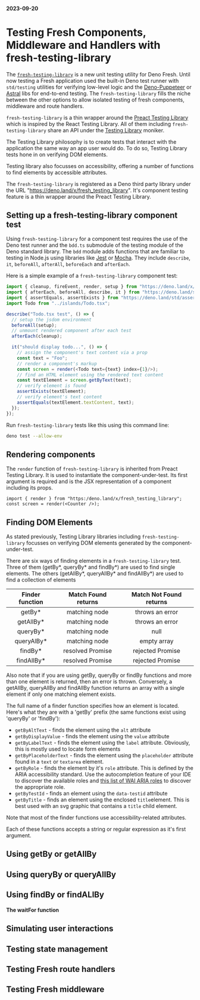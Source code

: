 #### 2023-09-20

# Testing Fresh Components, Middleware and Handlers with fresh-testing-library

The [`fresh-testing-library`](https://deno.land/x/fresh_testing_library) is a new unit testing utility for Deno Fresh. Until now testing a Fresh application used the built-in Deno test runner with `std/testing` utilities for verifying low-level logic and the [Deno-Puppeteer](https://deno.land/x/puppeteer) or [Astral](https://astral.deno.dev/) libs for end-to-end testing. The `fresh-testing-library` fills the niche between the other options to allow isolated testing of fresh components, middleware and route handlers.

`fresh-testing-library` is a thin wrapper around the [Preact Testing Library](https://preactjs.com/guide/v10/preact-testing-library/) which is inspired by the React Testing Library. All of them including `fresh-testing-library` share an API under the [Testing Library](https://testing-library.com/) moniker.

The Testing Library philosophy is to create tests that interact with the application the same way an app user would do. To do so, Testing Library tests hone in on verifying DOM elements.

Testing library also focusses on accessibility, offering a number of functions to find elements by accessible attributes.

The `fresh-testing-library` is registered as a Deno third party library under the URL "https://deno.land/x/fresh_testing_library". It's component testing feature is a thin wrapper around the Preact Testing Library.

## Setting up a fresh-testing-library component test

Using `fresh-testing-library` for a component test requires the use of the Deno test runner and the `bdd.ts` submodule of the testing module of the Deno standard library. The `bdd` module adds functions that are familiar to testing in Node.js using libraries like [Jest](https://jestjs.io/) or [Mocha](https://mochajs.org/). They include `describe`, `it`, `beforeAll`, `afterAll`, `beforeEach` and `afterEach`.

Here is a simple example of a `fresh-testing-library` component test:
```ts
import { cleanup, fireEvent, render, setup } from "https://deno.land/x/fresh_testing_library";
import { afterEach, beforeAll, describe, it } from "https://deno.land/std/testing/bdd.ts";
import { assertEquals, assertExists } from "https://deno.land/std/assert/mod.ts";
import Todo from "../islands/Todo.tsx";

describe("Todo.tsx test", () => {
  // setup the jsdom environment
  beforeAll(setup);
  // unmount rendered component after each test
  afterEach(cleanup);

  it("should display todo...", () => {
    // assign the component's text content via a prop
    const text = "Foo";
    // render a component's markup
    const screen = render(<Todo text={text} index={1}/>);
    // find an HTML element using the rendered text content
    const textElement = screen.getByText(text);
    // verify element is found
    assertExists(textElement);
    // verify element's text content
    assertEquals(textElement.textContent, text);
  });
});
```
Run `fresh-testing-library` tests like this using this command line:
```bash
deno test --allow-env
```

## Rendering components

The `render` function of `fresh-testing-library` is inherited from Preact Testing Library. It is used to instantiate the component-under-test. Its first argument is required and is the JSX representation of a component including its props.


```
import { render } from "https:/deno.land/x/fresh_testing_library";
const screen = render(<Counter />);
```


## Finding DOM Elements

As stated previously, Testing Library libraries including `fresh-testing-library` focusses on verifying DOM elements generated by the component-under-test.

There are six ways of finding elements in a `fresh-testing-library` test. Three of them (getBy*, queryBy* and findBy*) are used to find single elements. The others (getAllBy*, queryAllBy* and findAllBy*) are used to find a collection of elements

| Finder function | Match Found returns    | Match Not Found returns |
| :-------------: | :--------------------: | :--------------------:  |
| getBy*          | matching node          | throws an error         |
| getAllBy*       | matching node          | throws an error         |
| queryBy*        | matching node          | null                    |
| queryAlBy*      | matching node          | empty array             |
| findBy*         | resolved Promise       | rejected Promise        |
| findAllBy*      | resolved Promise       | rejected Promise        |

Also note that if you are using getBy, queryBy or findBy functions and more than one element is returned, then an error is thrown. Conversely, a getAllBy, queryAllBy and findAllBy function returns an array with a single element if only one matching element exists.

The full name of a finder function specifies how an element is located. Here's what they are with a 'getBy' prefix (the same functions exist using 'queryBy' or 'findBy'):
- `getByAltText` - finds the element using the `alt` attribute
- `getByDisplayValue` - finds the element using the `value` attribute
- `getByLabelText` - finds the element using the `label` attribute. Obviously, this is mostly used to locate form elements
- `getByPlaceholderText` - finds the element using the `placeholder` attribute found in a `text` or `textarea` element.
- `getByRole` - finds the element by it's `role` attribute. This is defined by the ARIA accessibility standard. Use the autocompletion feature of your IDE to discover the available roles and [this list of WAI ARIA roles](https://www.codeinwp.com/blog/wai-aria-roles/) to discover the appropriate role.
- `getByTestId` - finds an element using the `data-testid` attribute
- `getByTitle` - finds an element using the enclosed `title`element. This is best used with an svg graphic that contains a `title` child element.

Note that most of the finder functions use accessibility-related attributes.


Each of these functions accepts a string or regular expression as it's first argument.

## Using getBy or getAllBy

## Using queryBy or queryAllBy

## Using findBy or findALlBy

#### The waitFor function

## Simulating user interactions

## Testing state management

## Testing Fresh route handlers

## Testing Fresh middleware


